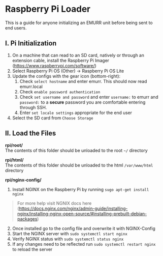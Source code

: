 # Raspberry Pi Loader
This is a guide for anyone initializing an EMURR unit before being sent to end users.

## I. Pi Initialization
1. On a machine that can read to an SD card, natively or through an extension cable, install the Raspberry Pi Imager (https://www.raspberrypi.com/software/)
2. Select Raspberry Pi OS (Other) -> Raspberry Pi OS Lite 
3. Update the configs with the gear icon (bottom-right): 
      1. Check `select hostname` and enter emurr. This should now read emurr.local
      2. Check `enable password authentication`
      3. Check `set username and password` and enter `username:` to emurr and `password:` to a **secure** password you are comfortable entering through SSH. 
      4. Enter `set locale settings` appropriate for the end user
4. Select the SD card from `Choose Storage`

## II. Load the Files

**rpi/root/**<br>
The contents of this folder should be unloaded to the root `~/` directory 

**rpi/html/**<br>
The contents of this folder should be unloaded to the html `/var/www/html` directory

**rpi/nginx-config/**<br>
1. Install NGINX on the Raspberry Pi by running `sugo apt-get install nginx`
> For more help visit NGNIX docs here (https://docs.nginx.com/nginx/admin-guide/installing-nginx/installing-nginx-open-source/#installing-prebuilt-debian-packages)
2. Once installed go to the config file and overwrite it with NGINX-Config
3. Start the NGINX server with `sudo systemctl start nginx`
4. Verify NGINX status with `sudo systemctl status nginx`
5. If any changes need to be reflected run `sudo systemctl restart nginx` to reload the server
